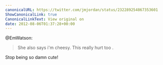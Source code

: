 ```yaml
---
canonicalURL: https://twitter.com/jmjordan/status/232289254867353601
ShowCanonicalLink: true
CanonicalLinkText: View original on
date: 2012-08-06T01:37:28+00:00
---
```

@EmWatson:

> She also says i'm cheesy. This really hurt too .

Stop being so damn cute!